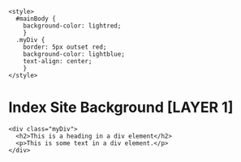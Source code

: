 <html>
  
  <head>
    <meta charset="utf-8">

    
    <style>
      #mainBody {
        background-color: lightred;
        }
      .myDiv {
        border: 5px outset red;
        background-color: lightblue;
        text-align: center;
        }
    </style>
    
    
  </head>
  
  <body id="mainBody">
    <h1>Index Site Background [LAYER 1]</h1>
    
    <div class="myDiv">
      <h2>This is a heading in a div element</h2>
      <p>This is some text in a div element.</p> 
    </div>
  </body>

  
</html>

